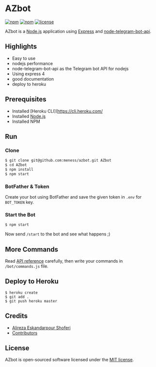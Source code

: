 # AZbot
[![npm](https://img.shields.io/npm/dt/meness/azbot.svg)](https://www.npmjs.com/package/azbot)
[![npm](https://img.shields.io/npm/v/meness/azbot.svg)](https://www.npmjs.com/package/azbot)
[![license](https://img.shields.io/github/license/mashape/apistatus.svg)](https://github.com/meness/azbot)

AZbot is a [Node.js](https://nodejs.org/en/) application using [Express](https://expressjs.com/) and [node-telegram-bot-api](https://github.com/yagop/node-telegram-bot-api/).

## Highlights
* Easy to use
* nodejs performance
* node-telegram-bot-api as the Telegram bot API for nodejs
* Using express 4
* good documentation
* deploy to heroku

## Prerequisites
* Installed [Heroku CLI](https://cli.heroku.com/
* Installed [Node.js](http://nodejs.org/)
* Installed NPM

## Run

### Clone
```sh
$ git clone git@github.com:meness/azbot.git AZbot
$ cd AZbot
$ npm install
$ npm start
```

### BotFather & Token
Create your bot using BotFather and save the given token in `.env` for `BOT_TOKEN` key.

### Start the Bot
```sh
$ npm start
```

Now send `/start` to the bot and see what happens ;)

## More Commands
Read [API reference](https://github.com/yagop/node-telegram-bot-api/blob/release/doc/api.md) carefully, then write your commands in `/bot/commands.js` file.

## Deploy to Heroku
```
$ heroku create
$ git add .
$ git push heroku master
```

## Credits

* [Alireza Eskandarpour Shoferi](https://about.me/meness)
* [Contributors](https://github.com/meness/verifi/graphs/contributors)

## License
AZbot is open-sourced software licensed under the [MIT license](http://opensource.org/licenses/MIT).
